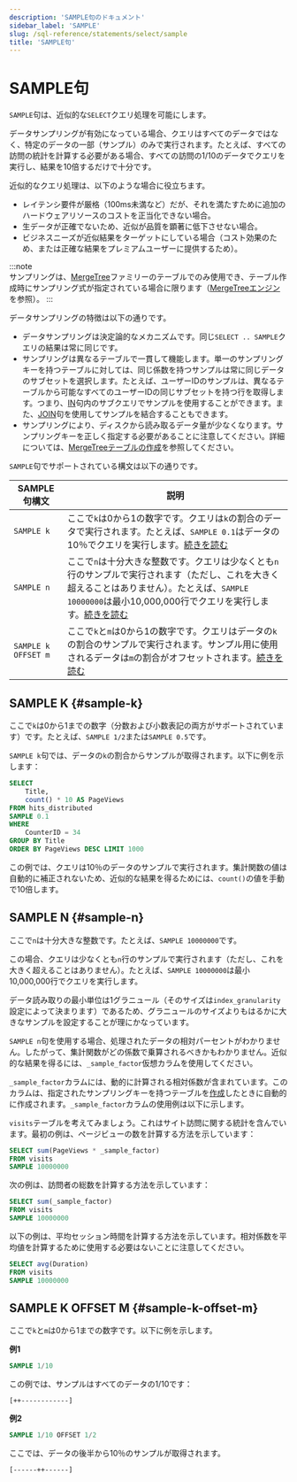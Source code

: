 ```yaml
---
description: 'SAMPLE句のドキュメント'
sidebar_label: 'SAMPLE'
slug: /sql-reference/statements/select/sample
title: 'SAMPLE句'
---
```



# SAMPLE句

`SAMPLE`句は、近似的な`SELECT`クエリ処理を可能にします。

データサンプリングが有効になっている場合、クエリはすべてのデータではなく、特定のデータの一部（サンプル）のみで実行されます。たとえば、すべての訪問の統計を計算する必要がある場合、すべての訪問の1/10のデータでクエリを実行し、結果を10倍するだけで十分です。

近似的なクエリ処理は、以下のような場合に役立ちます。

- レイテンシ要件が厳格（100ms未満など）だが、それを満たすために追加のハードウェアリソースのコストを正当化できない場合。
- 生データが正確でないため、近似が品質を顕著に低下させない場合。
- ビジネスニーズが近似結果をターゲットにしている場合（コスト効果のため、または正確な結果をプレミアムユーザーに提供するため）。

:::note    
サンプリングは、[MergeTree](../../../engines/table-engines/mergetree-family/mergetree.md)ファミリーのテーブルでのみ使用でき、テーブル作成時にサンプリング式が指定されている場合に限ります（[MergeTreeエンジン](../../../engines/table-engines/mergetree-family/mergetree.md#table_engine-mergetree-creating-a-table)を参照）。 
:::

データサンプリングの特徴は以下の通りです。

- データサンプリングは決定論的なメカニズムです。同じ`SELECT .. SAMPLE`クエリの結果は常に同じです。
- サンプリングは異なるテーブルで一貫して機能します。単一のサンプリングキーを持つテーブルに対しては、同じ係数を持つサンプルは常に同じデータのサブセットを選択します。たとえば、ユーザーIDのサンプルは、異なるテーブルから可能なすべてのユーザーIDの同じサブセットを持つ行を取得します。つまり、[IN](../../../sql-reference/operators/in.md)句内のサブクエリでサンプルを使用することができます。また、[JOIN](../../../sql-reference/statements/select/join.md)句を使用してサンプルを結合することもできます。
- サンプリングにより、ディスクから読み取るデータ量が少なくなります。サンプリングキーを正しく指定する必要があることに注意してください。詳細については、[MergeTreeテーブルの作成](../../../engines/table-engines/mergetree-family/mergetree.md#table_engine-mergetree-creating-a-table)を参照してください。

`SAMPLE`句でサポートされている構文は以下の通りです。

| SAMPLE句構文      | 説明                                                                                                                                                                                                                                     |
|-------------------|-----------------------------------------------------------------------------------------------------------------------------------------------------------------------------------------------------------------------------------------|
| `SAMPLE k`        | ここで`k`は0から1の数字です。クエリは`k`の割合のデータで実行されます。たとえば、`SAMPLE 0.1`はデータの10％でクエリを実行します。[続きを読む](#sample-k)                                                                                                                   |
| `SAMPLE n`        | ここで`n`は十分大きな整数です。クエリは少なくとも`n`行のサンプルで実行されます（ただし、これを大きく超えることはありません）。たとえば、`SAMPLE 10000000`は最小10,000,000行でクエリを実行します。[続きを読む](#sample-n)                                                                       |
| `SAMPLE k OFFSET m` | ここで`k`と`m`は0から1の数字です。クエリはデータの`k`の割合のサンプルで実行されます。サンプル用に使用されるデータは`m`の割合がオフセットされます。[続きを読む](#sample-k-offset-m)                                                                                          |


## SAMPLE K {#sample-k}

ここで`k`は0から1までの数字（分数および小数表記の両方がサポートされています）です。たとえば、`SAMPLE 1/2`または`SAMPLE 0.5`です。

`SAMPLE k`句では、データの`k`の割合からサンプルが取得されます。以下に例を示します：

```sql
SELECT
    Title,
    count() * 10 AS PageViews
FROM hits_distributed
SAMPLE 0.1
WHERE
    CounterID = 34
GROUP BY Title
ORDER BY PageViews DESC LIMIT 1000
```

この例では、クエリは10％のデータのサンプルで実行されます。集計関数の値は自動的に補正されないため、近似的な結果を得るためには、`count()`の値を手動で10倍します。

## SAMPLE N {#sample-n}

ここで`n`は十分大きな整数です。たとえば、`SAMPLE 10000000`です。

この場合、クエリは少なくとも`n`行のサンプルで実行されます（ただし、これを大きく超えることはありません）。たとえば、`SAMPLE 10000000`は最小10,000,000行でクエリを実行します。

データ読み取りの最小単位は1グラニュール（そのサイズは`index_granularity`設定によって決まります）であるため、グラニュールのサイズよりもはるかに大きなサンプルを設定することが理にかなっています。

`SAMPLE n`句を使用する場合、処理されたデータの相対パーセントがわかりません。したがって、集計関数がどの係数で乗算されるべきかもわかりません。近似的な結果を得るには、`_sample_factor`仮想カラムを使用してください。

`_sample_factor`カラムには、動的に計算される相対係数が含まれています。このカラムは、指定されたサンプリングキーを持つテーブルを[作成](../../../engines/table-engines/mergetree-family/mergetree.md#table_engine-mergetree-creating-a-table)したときに自動的に作成されます。`_sample_factor`カラムの使用例は以下に示します。

`visits`テーブルを考えてみましょう。これはサイト訪問に関する統計を含んでいます。最初の例は、ページビューの数を計算する方法を示しています：

```sql
SELECT sum(PageViews * _sample_factor)
FROM visits
SAMPLE 10000000
```

次の例は、訪問者の総数を計算する方法を示しています：

```sql
SELECT sum(_sample_factor)
FROM visits
SAMPLE 10000000
```

以下の例は、平均セッション時間を計算する方法を示しています。相対係数を平均値を計算するために使用する必要はないことに注意してください。

```sql
SELECT avg(Duration)
FROM visits
SAMPLE 10000000
```

## SAMPLE K OFFSET M {#sample-k-offset-m}

ここで`k`と`m`は0から1までの数字です。以下に例を示します。

**例1**

```sql
SAMPLE 1/10
```

この例では、サンプルはすべてのデータの1/10です：

`[++------------]`

**例2**

```sql
SAMPLE 1/10 OFFSET 1/2
```

ここでは、データの後半から10％のサンプルが取得されます。

`[------++------]`

